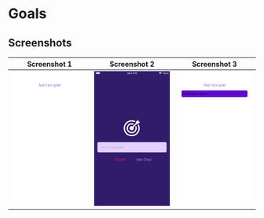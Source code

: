 # Goals

## Screenshots

Screenshot 1 | Screenshot 2 | Screenshot 3
:---:|:---:|:---:
![Screenshot 1](screenshoots/1.png) | ![Screenshot 2](screenshoots/2.png) | ![Screenshot 3](screenshoots/3.png)
